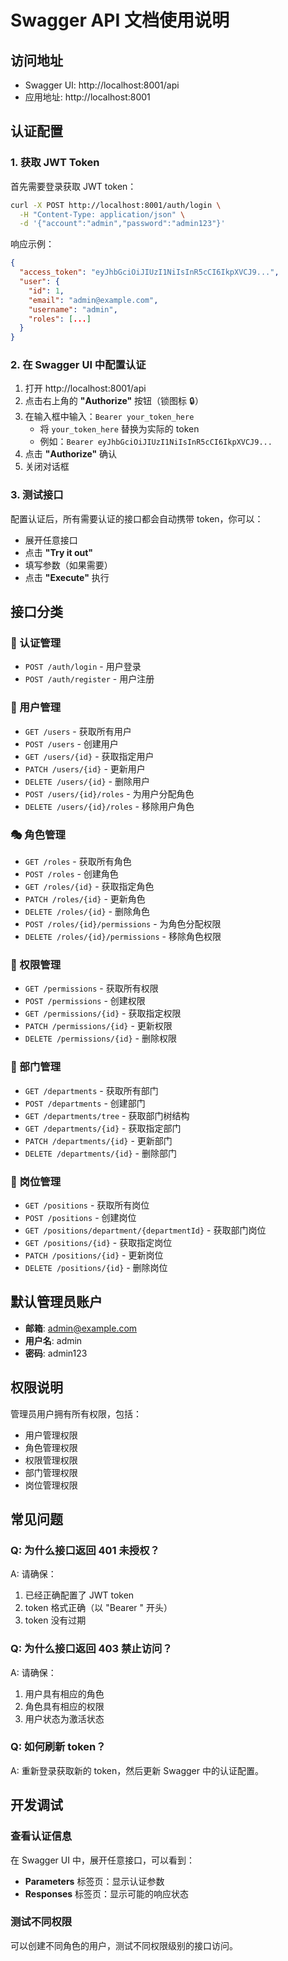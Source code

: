 # Swagger API 文档使用说明

## 访问地址
- Swagger UI: http://localhost:8001/api
- 应用地址: http://localhost:8001

## 认证配置

### 1. 获取 JWT Token
首先需要登录获取 JWT token：

```bash
curl -X POST http://localhost:8001/auth/login \
  -H "Content-Type: application/json" \
  -d '{"account":"admin","password":"admin123"}'
```

响应示例：
```json
{
  "access_token": "eyJhbGciOiJIUzI1NiIsInR5cCI6IkpXVCJ9...",
  "user": {
    "id": 1,
    "email": "admin@example.com",
    "username": "admin",
    "roles": [...]
  }
}
```

### 2. 在 Swagger UI 中配置认证

1. 打开 http://localhost:8001/api
2. 点击右上角的 **"Authorize"** 按钮（锁图标 🔒）
3. 在输入框中输入：`Bearer your_token_here`
   - 将 `your_token_here` 替换为实际的 token
   - 例如：`Bearer eyJhbGciOiJIUzI1NiIsInR5cCI6IkpXVCJ9...`
4. 点击 **"Authorize"** 确认
5. 关闭对话框

### 3. 测试接口

配置认证后，所有需要认证的接口都会自动携带 token，你可以：

- 展开任意接口
- 点击 **"Try it out"**
- 填写参数（如果需要）
- 点击 **"Execute"** 执行

## 接口分类

### 🔐 认证管理
- `POST /auth/login` - 用户登录
- `POST /auth/register` - 用户注册

### 👥 用户管理
- `GET /users` - 获取所有用户
- `POST /users` - 创建用户
- `GET /users/{id}` - 获取指定用户
- `PATCH /users/{id}` - 更新用户
- `DELETE /users/{id}` - 删除用户
- `POST /users/{id}/roles` - 为用户分配角色
- `DELETE /users/{id}/roles` - 移除用户角色

### 🎭 角色管理
- `GET /roles` - 获取所有角色
- `POST /roles` - 创建角色
- `GET /roles/{id}` - 获取指定角色
- `PATCH /roles/{id}` - 更新角色
- `DELETE /roles/{id}` - 删除角色
- `POST /roles/{id}/permissions` - 为角色分配权限
- `DELETE /roles/{id}/permissions` - 移除角色权限

### 🔑 权限管理
- `GET /permissions` - 获取所有权限
- `POST /permissions` - 创建权限
- `GET /permissions/{id}` - 获取指定权限
- `PATCH /permissions/{id}` - 更新权限
- `DELETE /permissions/{id}` - 删除权限

### 🏢 部门管理
- `GET /departments` - 获取所有部门
- `POST /departments` - 创建部门
- `GET /departments/tree` - 获取部门树结构
- `GET /departments/{id}` - 获取指定部门
- `PATCH /departments/{id}` - 更新部门
- `DELETE /departments/{id}` - 删除部门

### 💼 岗位管理
- `GET /positions` - 获取所有岗位
- `POST /positions` - 创建岗位
- `GET /positions/department/{departmentId}` - 获取部门岗位
- `GET /positions/{id}` - 获取指定岗位
- `PATCH /positions/{id}` - 更新岗位
- `DELETE /positions/{id}` - 删除岗位

## 默认管理员账户

- **邮箱**: admin@example.com
- **用户名**: admin
- **密码**: admin123

## 权限说明

管理员用户拥有所有权限，包括：
- 用户管理权限
- 角色管理权限
- 权限管理权限
- 部门管理权限
- 岗位管理权限

## 常见问题

### Q: 为什么接口返回 401 未授权？
A: 请确保：
1. 已经正确配置了 JWT token
2. token 格式正确（以 "Bearer " 开头）
3. token 没有过期

### Q: 为什么接口返回 403 禁止访问？
A: 请确保：
1. 用户具有相应的角色
2. 角色具有相应的权限
3. 用户状态为激活状态

### Q: 如何刷新 token？
A: 重新登录获取新的 token，然后更新 Swagger 中的认证配置。

## 开发调试

### 查看认证信息
在 Swagger UI 中，展开任意接口，可以看到：
- **Parameters** 标签页：显示认证参数
- **Responses** 标签页：显示可能的响应状态

### 测试不同权限
可以创建不同角色的用户，测试不同权限级别的接口访问。 